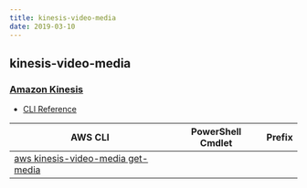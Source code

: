 ```yaml
---
title: kinesis-video-media
date: 2019-03-10
---
```


## kinesis-video-media

### [Amazon Kinesis](https://aws.amazon.com/kinesis/)

* [CLI Reference](https://docs.aws.amazon.com/cli/latest/reference/kinesis-video-media/index.html)

|AWS CLI|PowerShell Cmdlet|Prefix|
|----|----|:--:|
|[aws kinesis-video-media get-media](https://docs.aws.amazon.com/cli/latest/reference/kinesis-video-media/get-media.html)|||


